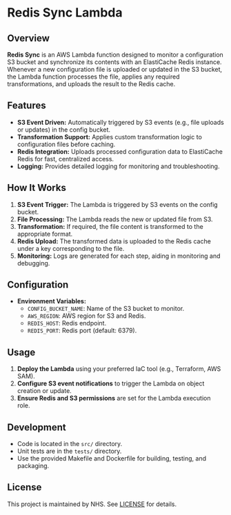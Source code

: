 # Redis Sync Lambda

## Overview

**Redis Sync** is an AWS Lambda function designed to monitor a configuration S3 bucket and synchronize its contents with an ElastiCache Redis instance. Whenever a new configuration file is uploaded or updated in the S3 bucket, the Lambda function processes the file, applies any required transformations, and uploads the result to the Redis cache.

## Features

- **S3 Event Driven:** Automatically triggered by S3 events (e.g., file uploads or updates) in the config bucket.
- **Transformation Support:** Applies custom transformation logic to configuration files before caching.
- **Redis Integration:** Uploads processed configuration data to ElastiCache Redis for fast, centralized access.
- **Logging:** Provides detailed logging for monitoring and troubleshooting.

## How It Works

1. **S3 Event Trigger:** The Lambda is triggered by S3 events on the config bucket.
2. **File Processing:** The Lambda reads the new or updated file from S3.
3. **Transformation:** If required, the file content is transformed to the appropriate format.
4. **Redis Upload:** The transformed data is uploaded to the Redis cache under a key corresponding to the file.
5. **Monitoring:** Logs are generated for each step, aiding in monitoring and debugging.

## Configuration

- **Environment Variables:**
  - `CONFIG_BUCKET_NAME`: Name of the S3 bucket to monitor.
  - `AWS_REGION`: AWS region for S3 and Redis.
  - `REDIS_HOST`: Redis endpoint.
  - `REDIS_PORT`: Redis port (default: 6379).

## Usage

1. **Deploy the Lambda** using your preferred IaC tool (e.g., Terraform, AWS SAM).
2. **Configure S3 event notifications** to trigger the Lambda on object creation or update.
3. **Ensure Redis and S3 permissions** are set for the Lambda execution role.

## Development

- Code is located in the `src/` directory.
- Unit tests are in the `tests/` directory.
- Use the provided Makefile and Dockerfile for building, testing, and packaging.

## License

This project is maintained by NHS. See [LICENSE](../LICENSE) for details.